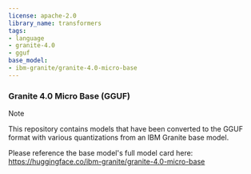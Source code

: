 ```yaml
---
license: apache-2.0
library_name: transformers
tags:
- language
- granite-4.0
- gguf
base_model:
- ibm-granite/granite-4.0-micro-base
---
```


### Granite 4.0 Micro Base (GGUF)

> [!NOTE]
> This repository contains models that have been converted to the GGUF format with various quantizations from an IBM Granite base model.
>
> Please reference the base model's full model card here:
> https://huggingface.co/ibm-granite/granite-4.0-micro-base
